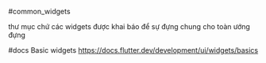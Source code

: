 #common_widgets

thư mục chứ các widgets được khai báo để sự đựng chung cho toàn ướng đựng

#docs
Basic widgets
https://docs.flutter.dev/development/ui/widgets/basics
